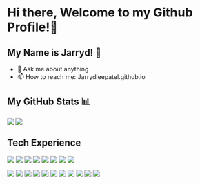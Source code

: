 # Hi there, Welcome to my Github Profile!👋
## My Name is Jarryd! :raising_hand: 

- 💬 Ask me about anything
- 📫 How to reach me: Jarrydleepatel.github.io



## My GitHub Stats 📊
<a href="https://github.com/anuraghazra/github-readme-stats">
  <img align="left" src="https://github-readme-stats.vercel.app/api?username=jarrydleepatel&count_private=true&show_icons=true&theme=radical" />
</a>
<a href="https://github.com/anuraghazra/convoychat">
  <img align="center" src="https://github-readme-stats.vercel.app/api/top-langs/?username=jarrydleepatel" />
</a>

## Tech Experience
![](https://img.shields.io/badge/Java-ED8B00?style=for-the-badge&logo=java&logoColor=white)
![](https://img.shields.io/badge/jQuery-0769AD?style=for-the-badge&logo=jquery&logoColor=white)
![](https://img.shields.io/badge/C%23-239120?style=for-the-badge&logo=c-sharp&logoColor=white)
![](https://img.shields.io/badge/Python-3776AB?style=for-the-badge&logo=python&logoColor=white)
![](https://img.shields.io/badge/HTML-239120?style=for-the-badge&logo=html5&logoColor=white)
![](https://img.shields.io/badge/CSS-239120?&style=for-the-badge&logo=css3&logoColor=white)
![](https://img.shields.io/badge/.NET-5C2D91?style=for-the-badge&logo=.net&logoColor=white)
![](https://img.shields.io/badge/JavaScript-F7DF1E?style=for-the-badge&logo=javascript&logoColor=black)



![](https://img.shields.io/badge/Code-.NET_Core-informational?style=for-the-badge&logo=dotnet&logoColor=white&color=5c2d91) 
![](https://img.shields.io/badge/Code-C_Sharp-informational?style=for-the-badge&logo=csharp&logoColor=white&color=280068)
![](https://img.shields.io/badge/Code-Python-informational?style=for-the-badge&logo=python&logoColor=white&color=ffd647) 
![](https://img.shields.io/badge/Code-Angular-informational?style=for-the-badge&logo=angular&logoColor=white&color=dd0031)
![](https://img.shields.io/badge/Code-JavaScript-informational?style=for-the-badge&logo=javascript&logoColor=white&color=f7df1e)
![](https://img.shields.io/badge/Code-SASS-informational?style=for-the-badge&logo=sass&logoColor=white&color=f16529)
![](https://img.shields.io/badge/Cloud-Azure-informational?style=for-the-badge&logo=microsoftazure&logoColor=white&color=34b3eb)
![](https://img.shields.io/badge/Mobile-Android-informational?style=for-the-badge&logo=android&logoColor=white&color=3ddc84)
![](https://img.shields.io/badge/Mobile-Kotlin-informational?style=for-the-badge&logo=kotlin&logoColor=white&color=5d5adb)
![](https://img.shields.io/badge/DB-SQL_Server-informational?style=for-the-badge&logo=microsoft&logoColor=white&color=041996)
![](https://img.shields.io/badge/Tools-Github-informational?style=for-the-badge&logo=github&logoColor=white&color=fcbc38)
